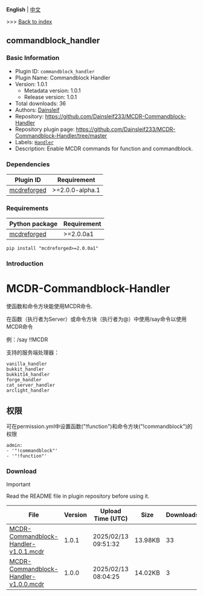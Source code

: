 **English** | [中文](readme-zh_cn.md)

\>\>\> [Back to index](/readme.md)

## commandblock_handler

### Basic Information

- Plugin ID: `commandblock_handler`
- Plugin Name: Commandblock Handler
- Version: 1.0.1
  - Metadata version: 1.0.1
  - Release version: 1.0.1
- Total downloads: 36
- Authors: [Dainsleif](https://github.com/Dainsleif233)
- Repository: https://github.com/Dainsleif233/MCDR-Commandblock-Handler
- Repository plugin page: https://github.com/Dainsleif233/MCDR-Commandblock-Handler/tree/master
- Labels: [`Handler`](/labels/handler/readme.md)
- Description: Enable MCDR commands for function and commandblock.

### Dependencies

| Plugin ID | Requirement |
| --- | --- |
| [mcdreforged](https://github.com/Fallen-Breath/MCDReforged) | \>=2.0.0-alpha.1 |

### Requirements

| Python package | Requirement |
| --- | --- |
| [mcdreforged](https://pypi.org/project/mcdreforged) | \>=2.0.0a1 |

```
pip install "mcdreforged>=2.0.0a1"
```

### Introduction

# MCDR-Commandblock-Handler

使函数和命令方块能使用MCDR命令.

在函数（执行者为Server）或命令方块（执行者为@）中使用/say命令以使用MCDR命令

例：/say !!MCDR

支持的服务端处理器：

    vanilla_handler
    bukkit_handler
    bukkit14_handler
    forge_handler
    cat_server_handler
    arclight_handler

## 权限

可在permission.yml中设置函数("!function")和命令方块("!commandblock")的权限

    admin:
    - '"!commandblock"'
    - '"!function"'

### Download

> [!IMPORTANT]
> Read the README file in plugin repository before using it.

| File | Version | Upload Time (UTC) | Size | Downloads | Operations |
| --- | --- | --- | --- | --- | --- |
| [MCDR-Commandblock-Handler-v1.0.1.mcdr](https://github.com/Dainsleif233/MCDR-Commandblock-Handler/releases/tag/v1.0.1) | 1.0.1 | 2025/02/13 09:51:32 | 13.98KB | 33 | [Download](https://github.com/Dainsleif233/MCDR-Commandblock-Handler/releases/download/v1.0.1/MCDR-Commandblock-Handler-v1.0.1.mcdr) |
| [MCDR-Commandblock-Handler-v1.0.0.mcdr](https://github.com/Dainsleif233/MCDR-Commandblock-Handler/releases/tag/v1.0.0) | 1.0.0 | 2025/02/13 08:04:25 | 14.02KB | 3 | [Download](https://github.com/Dainsleif233/MCDR-Commandblock-Handler/releases/download/v1.0.0/MCDR-Commandblock-Handler-v1.0.0.mcdr) |

